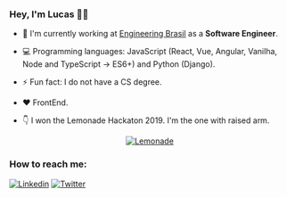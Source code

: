 ### Hey, I'm Lucas 👋🏼

- 🔭 I'm currently working at [Engineering Brasil](https://www.engdb.com.br/) as a **Software Engineer**.
- 💻 Programming languages: JavaScript (React, Vue, Angular, Vanilha, Node and TypeScript -> ES6+) and Python (Django).
- ⚡ Fun fact: I do not have a CS degree.
- ❤️ FrontEnd.

- 👇 I won the Lemonade Hackaton 2019. I'm the one with raised arm. 

<center>
  <a href="https://imgbb.com/"><img src="https://i.ibb.co/3FGf4kK/Lemonade.png" alt="Lemonade" border="0" align="center"></a>
</center>

### How to reach me:

[![Linkedin](https://img.shields.io/badge/-LinkedIn-blue?style=flat-square&logo=Linkedin&logoColor=white)](https://www.linkedin.com/in/lucasporto21/)
[![Twitter](https://img.shields.io/badge/-Instagram-blue?style=flat-square&logo=Instagram&logoColor=white)](https://www.instagram.com/lucasfeed/)
